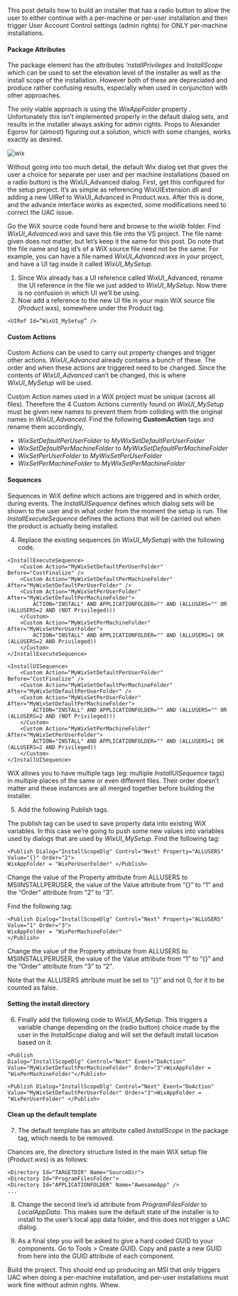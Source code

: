 This post details how to build an installer that has a radio button to allow the user to either continue with a per-machine or per-user installation and then trigger User Account Control settings (admin rights) for ONLY per-machine installations.



#### Package Attributes

The package element has the attributes *‘nstallPrivileges* and *InstallScope* which can be used to set the elevation level of the installer as well as the install scope of the installation. However both of these are depreciated and produce rather confusing results, especially when used in conjunction with other approaches.

The only viable approach is using the *WixAppFolder* property . Unfortunately this isn’t implemented properly in the default dialog sets, and results in the installer always asking for admin rights. Props to Alexander Egorov for (almost) figuring out a solution, which with some changes, works exactly as desired.

![wix](http://uvinw.github.io/assets/images/2016-10-01-wix.png)

Without going into too much detail, the default Wix dialog set that gives the user a choice for separate per user and per machine installations (based on a radio button) is the WixUI_Advanced dialog. First, get this configured for the setup project. It’s as simple as referencing WixUIExtension.dll and adding a new UIRef to WixUI_Advanced in Product.wxs. After this is done, and the  advance interface works as expected, some modifications need to correct the UAC issue.

Go the WiX source code found here and browse to the *wixlib* folder. Find *WixUI_Advanced.wxs* and save this file into the VS project. The file name given does not matter, but let’s keep it the same for this post. Do note that the file name and tag id’s of a WiX source file need not be the same. For example, you can have a file named *WixUI_Advanced.wxs* in your project, and have a UI tag inside it called *WixUI_MySetup*.

1. Since Wix already has a UI reference called WixUI_Advanced, rename the UI reference in the file we just added to *WixUI_MySetup*. Now there is no confusion in which UI we’ll be using.
2. Now add a reference to the new UI file in your main WiX source file (*Product.wxs*), somewhere under the Product tag.

```
<UIRef Id=”WixUI_MySetup” />
```



#### Custom Actions

Custom Actions can be used to carry out property changes and trigger other actions. *WixUI_Advanced* already contains a bunch of these. The order and when these actions are triggered need to be changed. Since the contents of *WixUI_Advanced* can’t be changed, this is where *WixUI_MySetup* will be used.

Custom Action names used in a WiX project must be unique (across all files). Therefore the 4 Custom Actions currently found on *WixUI_MySetup* must be given new names to prevent them from colliding with the original names in *WixUI_Advanced*. Find the following **CustomAction** tags and rename them accordingly,

- *WixSetDefaultPerUserFolder* to *MyWixSetDefaultPerUserFolder*
- *WixSetDefaultPerMachineFolder* to *MyWixSetDefaultPerMachineFolder*
- *WixSetPerUserFolder* to *MyWixSetPerUserFolder*
- *WixSetPerMachineFolder* to *MyWixSetPerMachineFolder*



#### Sequences

Sequences in WiX define which actions are triggered and in which order, during events. The *InstallUISequence* defines which dialog sets will be shown to the user and in what order from the moment the setup is run. The *InstallExecuteSequence* defines the actions that will be carried out when the product is actually being installed.

4. Replace the existing sequences (in *WixUI_MySetup*) with the following code.

```
<InstallExecuteSequence>
    <Custom Action="MyWixSetDefaultPerUserFolder" Before="CostFinalize" />
    <Custom Action="MyWixSetDefaultPerMachineFolder" After="MyWixSetDefaultPerUserFolder" />
    <Custom Action="MyWixSetPerUserFolder" After="MyWixSetDefaultPerMachineFolder">
        ACTION="INSTALL" AND APPLICATIONFOLDER="" AND (ALLUSERS="" OR (ALLUSERS=2 AND (NOT Privileged)))
    </Custom>
    <Custom Action="MyWixSetPerMachineFolder" After="MyWixSetPerUserFolder">
        ACTION="INSTALL" AND APPLICATIONFOLDER="" AND (ALLUSERS=1 OR (ALLUSERS=2 AND Privileged))
    </Custom>
</InstallExecuteSequence>
 
<InstallUISequence>
    <Custom Action="MyWixSetDefaultPerUserFolder" Before="CostFinalize" />
    <Custom Action="MyWixSetDefaultPerMachineFolder" After="MyWixSetDefaultPerUserFolder" />
    <Custom Action="MyWixSetPerUserFolder" After="MyWixSetDefaultPerMachineFolder">
        ACTION="INSTALL" AND APPLICATIONFOLDER="" AND (ALLUSERS="" OR (ALLUSERS=2 AND (NOT Privileged)))
    </Custom>
    <Custom Action="MyWixSetPerMachineFolder" After="MyWixSetPerUserFolder">
        ACTION="INSTALL" AND APPLICATIONFOLDER="" AND (ALLUSERS=1 OR (ALLUSERS=2 AND Privileged))
    </Custom>
</InstallUISequence>
```

WiX allows you to have multiple tags (eg: multiple *InstallUISequence* tags) in multiple places of the same or even different files. Their order doesn’t matter and these instances are all merged together before building the installer.

5. Add the following Publish tags.

The publish tag can be used to save property data into existing WiX variables. In this case we’re going to push some new values into variables used by dialogs that are used by *WixUI_MySetup*.
Find the following tag:

```
<Publish Dialog="InstallScopeDlg" Control="Next" Property="ALLUSERS" Value="{}" Order="2">
WixAppFolder = "WixPerUserFolder" </Publish>
```

Change the value of the Property attribute from ALLUSERS to MSIINSTALLPERUSER, the value of the Value attribute from “{}” to “1” and the “Order” attribute from “2” to “3”.

Find the following tag:

```
<Publish Dialog="InstallScopeDlg" Control="Next" Property="ALLUSERS" Value="1" Order="3">
WixAppFolder = "WixPerMachineFolder"
</Publish>
```

Change the value of the Property attribute from ALLUSERS to MSIINSTALLPERUSER, the value of the Value attribute from “1” to “{}” and the “Order” attribute from “3” to “2”.

Note that the ALLUSERS attribute must be set to “{}” and not 0, for it to be counted as false.



#### Setting the install directory

6. Finally add the following code to *WixUI_MySetup*. This triggers a variable change depending on the (radio button) choice made by the user in the *InstallScope* dialog and will set the default install location based on it.

```
<Publish
Dialog="InstallScopeDlg" Control="Next" Event="DoAction" Value="MyWixSetDefaultPerMachineFolder" Order="3">WixAppFolder = "WixPerMachineFolder"</Publish>
 
<Publish Dialog="InstallScopeDlg" Control="Next" Event="DoAction" Value="MyWixSetDefaultPerUserFolder" Order="3">WixAppFolder = "WixPerUserFolder" </Publish>
```



#### Clean up the default template

7. The default template has an attribute called *InstallScope* in the package tag, which needs to be removed.

Chances are, the directory structure listed in the main WiX setup file (*Product.wxs*) is as follows:

```
<Directory Id="TARGETDIR" Name="SourceDir">
<Directory Id="ProgramFilesFolder">
<Directory Id="APPLICATIONFOLDER" Name="AwesomeApp" />
...
```

8. Change the second line’s id attribute from *ProgramFilesFolder* to *LocalAppData*. This makes sure the default state of the installer is to install to the user’s local app data folder, and this does not trigger a UAC dialog.

9. As a final step you will be asked to give a hard coded GUID to your components. Go to Tools > Create GUID. Copy and paste a new GUID from here into the GUID attribute of each component.

Build the project. This should end up producing an MSI that only triggers UAC when doing a per-machine installation, and per-user installations must work fine without admin rights. Whew.